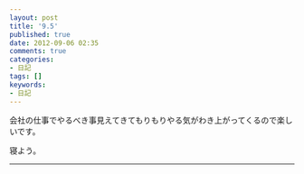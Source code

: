 ```yaml
---
layout: post
title: '9.5'
published: true
date: 2012-09-06 02:35
comments: true
categories:
- 日記
tags: []
keywords:
- 日記
---
```

会社の仕事でやるべき事見えてきてもりもりやる気がわき上がってくるので楽しいです。

寝よう。

---

